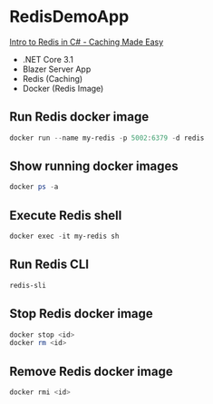 # RedisDemoApp

[Intro to Redis in C# - Caching Made Easy](https://www.youtube.com/watch?v=UrQWii_kfIE)

- .NET Core 3.1
- Blazer Server App
- Redis (Caching)
- Docker (Redis Image)

## Run Redis docker image

```powershell
docker run --name my-redis -p 5002:6379 -d redis
```

## Show running docker images

```powershell
docker ps -a
```

## Execute Redis shell

```powershell
docker exec -it my-redis sh
```

## Run Redis CLI

```powershell
redis-sli
```

## Stop Redis docker image

```powershell
docker stop <id>
docker rm <id>
```

## Remove Redis docker image

```powershell
docker rmi <id>
```
